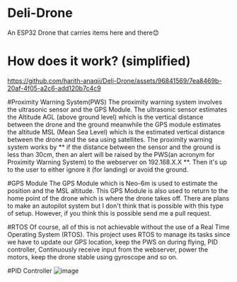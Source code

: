 # Deli-Drone
An ESP32 Drone that carries items here and there😊 


# How does it work? (simplified)



https://github.com/harith-anaqii/Deli-Drone/assets/96841569/7ea8469b-20af-4f05-a2c6-add120b7c4c9




#Proximity Warning System(PWS)
The proximity warning system involves the ultrasonic sensor and the GPS Module. The ultrasonic sensor estimates the Altitude AGL (above ground level) which is the vertical distance between the drone and the ground meanwhile the GPS module estimates the altitude MSL (Mean Sea Level) which is the estimated vertical distance between the drone and the sea using satellites. The proximity warning system works by ** if the distance between the sensor and the ground is less than 30cm, then an alert will be raised by the PWS(an acronym for Proximity Warning System) to the webserver on 192.168.X.X **. Then it's up to the user to either ignore it (for landing) or avoid the ground. 





#GPS Module
The GPS Module which is Neo-6m is used to estimate the position and the MSL altitude. This GPS Module is also used to return to the home point of the drone which is where the drone takes off. There are plans to make an autopilot system but I don't think that is possible with this type of setup. However, if you think this is possible send me a pull request. 



#RTOS 
Of course, all of this is not achievable without the use of a Real Time Operating System (RTOS). This project uses RTOS to manage its tasks since we have to update our GPS location, keep the PWS on during flying, PID controller, Continuously receive input from the webserver, power the motors, keep the drone stable using gyroscope and so on.


#PID Controller
![image](https://github.com/harith-anaqii/Deli-Drone/assets/96841569/94be0122-5db8-4e1a-b12e-65247812df9d)






